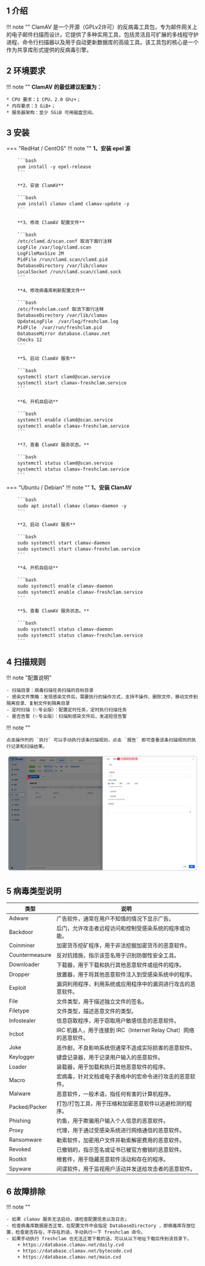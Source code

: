 
## 1 介绍

!!! note ""
    ClamAV 是一个开源（GPLv2许可）的反病毒工具包，专为邮件网关上的电子邮件扫描而设计。它提供了多种实用工具，包括灵活且可扩展的多线程守护进程、命令行扫描器以及用于自动更新数据库的高级工具。该工具包的核心是一个作为共享库形式提供的反病毒引擎。

## 2 环境要求

!!! note ""
    **ClamAV 的最低建议配置为：**

    * CPU 要求：1 CPU，2.0 Ghz+；
    * 内存要求：3 GiB+；
    * 服务器架构：至少 5GiB 可用磁盘空间。

## 3 安装

=== "RedHat / CentOS"
    !!! note ""
        **1、安装 epel 源**

        ```bash
        yum install -y epel-release
        ```

        **2、安装 ClamAV**
        
        ```bash
        yum install clamav clamd clamav-update -y
        ```

        **3、修改 ClamAV 配置文件**
        
        ```bash
        /etc/clamd.d/scan.conf 取消下面行注释
        LogFile /var/log/clamd.scan
        LogFileMaxSize 2M
        PidFile /run/clamd.scan/clamd.pid
        DatabaseDirectory /var/lib/clamav
        LocalSocket /run/clamd.scan/clamd.sock
        ```

        **4、修改病毒库刷新配置文件**
        
        ```bash
        /etc/freshclam.conf 取消下面行注释
        DatabaseDirectory /var/lib/clamav
        UpdateLogFile  /var/log/freshclam.log
        PidFile  /var/run/freshclam.pid
        DatabaseMirror database.clamav.net
        Checks 12
        ```

        **5、启动 ClamAV 服务**
        
        ```bash
        systemctl start clamd@scan.service
        systemctl start clamav-freshclam.service
        ```
        
        **6、开机自启动**

        ```bash
        systemctl enable clamd@scan.service
        systemctl enable clamav-freshclam.service
        ```
        
        **7、查看 ClamAV 服务状态。**

        ```bash
        systemctl status clamd@scan.service
        systemctl status clamav-freshclam.service
        ```

=== "Ubuntu / Debian"
    !!! note ""
        **1、安装 ClamAV**
        
        ```bash
        sudo apt install clamav clamav-daemon -y
        ```

        **2、启动 ClamAV 服务**
        
        ```bash
        sudo systemctl start clamav-daemon
        sudo systemctl start clamav-freshclam.service
        ```
        
        **4、开机自启动**

        ```bash
        sudo systemctl enable clamav-daemon
        sudo systemctl enable clamav-freshclam.service
        ```
        
        **5、查看 ClamAV 服务状态。**

        ```bash
        sudo systemctl status clamav-daemon
        sudo systemctl status clamav-freshclam.service
        ```

## 4 扫描规则

!!! note "配置说明"

    - 扫描目录：病毒扫描任务扫描的目标目录
    - 感染文件策略：发现感染文件后，需要执行的操作方式，支持不操作、删除文件、移动文件到隔离目录、复制文件到隔离目录
    - 定时扫描（✨专业版）：配置定时任务，定时执行扫描任务
    - 是否告警（✨专业版）：扫描到感染文件后，发送短信告警

!!! note ""

    点击操作列的 `执行` 可以手动执行该条扫描规则，点击 `报告` 即可查看该条扫描规则的执行记录和扫描结果。

![img.png](../../img/toolbox/clam_create_rule.png)

## 5 病毒类型说明

|类型|说明|
| ----- | ---- |
|Adware|广告软件，通常在用户不知情的情况下显示广告。|
|Backdoor|后门，允许攻击者远程访问和控制受感染系统的程序或功能。|
|Coinminer|加密货币挖矿程序，用于非法挖掘加密货币的恶意软件。|
|Countermeasure|反对抗措施，指示该签名用于识别防御性安全工具。|
|Downloader|下载器，用于下载和执行其他恶意软件或组件的程序。|
|Dropper|放置器，用于将其他恶意软件注入到受感染系统中的程序。|
|Exploit|漏洞利用程序，利用系统或应用程序中的漏洞进行攻击的恶意软件。|
|File|文件类型，用于描述独立文件的签名。|
|Filetype|文件类型，描述恶意文件的类型。|
|Infostealer|信息窃取程序，用于窃取用户敏感信息的恶意软件。|
|Ircbot|IRC 机器人，用于连接到 IRC（Internet Relay Chat）网络的恶意软件。|
|Joke|恶作剧，不良影响系统但通常不造成实际损害的恶意软件。|
|Keylogger|键盘记录器，用于记录用户输入的恶意软件。|
|Loader|装载器，用于加载和执行其他恶意软件的程序。|
|Macro|宏病毒，针对文档或电子表格中的宏命令进行攻击的恶意软件。|
|Malware|恶意软件，一般术语，指任何有害的计算机程序。|
|Packed/Packer|打包/打包工具，用于压缩和加密恶意软件以逃避检测的程序。|
|Phishing|钓鱼，用于欺骗用户输入个人信息的恶意软件。|
|Proxy|代理，用于通过受感染系统进行网络通信的恶意软件。|
|Ransomware|勒索软件，加密用户文件并勒索解密费用的恶意软件。|
|Revoked|已撤销的，指示签名或证书已被官方撤销的恶意软件。|
|Rootkit|根套件，用于隐藏恶意软件活动和存在的程序。|
|Spyware|间谍软件，用于监视用户活动并发送给攻击者的恶意软件。|

## 6 故障排除

!!! note ""

    - 如果 clamav 服务无法启动，请检查配置信息以及日志;
    - 检查病毒库数据是否正常，在配置文件中会指定 DatabaseDirectory ，即病毒库存放位置，检查是否存在，不存在的话，手动执行一下 freshclam 命令。
    - 如果手动执行 freshclam 也无法正常下载的话，可以从以下地址下载后传到该目录下。
        + https://database.clamav.net/daily.cvd
        + https://database.clamav.net/bytecode.cvd
        + https://database.clamav.net/main.cvd